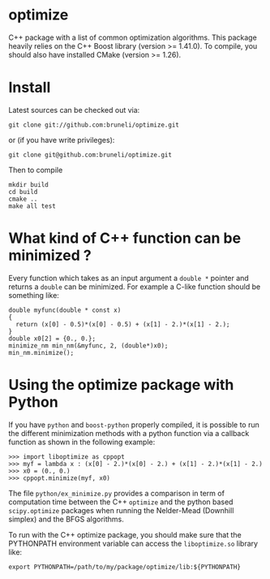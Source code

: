 optimize
========

C++ package with a list of common optimization algorithms.
This package heavily relies on the C++ Boost library (version >= 1.41.0).
To compile, you should also have installed CMake (version >= 1.26).

Install
=======

Latest sources can be checked out via:

    git clone git://github.com:bruneli/optimize.git

or (if you have write privileges):

    git clone git@github.com:bruneli/optimize.git

Then to compile

    mkdir build
    cd build
    cmake ..
    make all test

What kind of C++ function can be minimized ?
============================================

Every function which takes as an input argument a `double *` pointer and
returns a `double` can be minimized.
For example a C-like function should be something like:

    double myfunc(double * const x)
    {
      return (x[0] - 0.5)*(x[0] - 0.5) + (x[1] - 2.)*(x[1] - 2.);
    }
    double x0[2] = {0., 0.};
    minimize_nm min_nm(&myfunc, 2, (double*)x0);
    min_nm.minimize();

Using the optimize package with Python
======================================

If you have `python` and `boost-python` properly compiled, it is possible to
run the different minimization methods with a python function via a callback
function as shown in the following example:

    >>> import liboptimize as cppopt
    >>> myf = lambda x : (x[0] - 2.)*(x[0] - 2.) + (x[1] - 2.)*(x[1] - 2.) 
    >>> x0 = (0., 0.)
    >>> cppopt.minimize(myf, x0)

The file `python/ex_minimize.py` provides a comparison in term of computation 
time between the C++ `optimize` and the python based `scipy.optimize` packages
when running the Nelder-Mead (Downhill simplex) and the BFGS algorithms.

To run with the C++ optimize package, you should make sure that the PYTHONPATH
environment variable can access the `liboptimize.so` library like:

    export PYTHONPATH=/path/to/my/package/optimize/lib:${PYTHONPATH}
